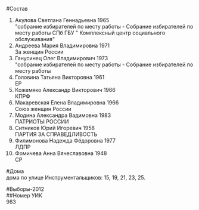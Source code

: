 #Состав  
1. Акулова Светлана Геннадьевна 1965  
    "собрание избирателей по месту работы - Собрание избирателей по месту работы СПб ГБУ " Комплексный центр социального обслуживания"  
2. Андреева Мария Владимировна 1971  
    За женщин России  
3. Ганусинец Олег Владимирович 1973  
    "собрание избирателей по месту работы - Собрание избирателей по месту работы  
4. Головина Татьяна Викторовна 1961  
    ЕР  
5. Кожемяко Александр Викторович 1966  
    КПРФ  
6. Макаревская Елена Владимировна 1966  
    Союз женщин России  
7. Модина Александра Вадимовна 1983  
    ПАТРИОТЫ РОССИИ  
8. Ситников Юрий Игоревич 1958  
    ПАРТИЯ ЗА СПРАВЕДЛИВОСТЬ  
9. Филимонова Надежда Фёдоровна 1977  
    ЛДПР  
10. Фомичева Анна Вячеславовна 1948  
    СР  
  
#Дома  
дома по улице Инструментальщиков: 15, 19, 21, 23, 25.  
  
#Выборы-2012  
##Номер УИК  
983  
